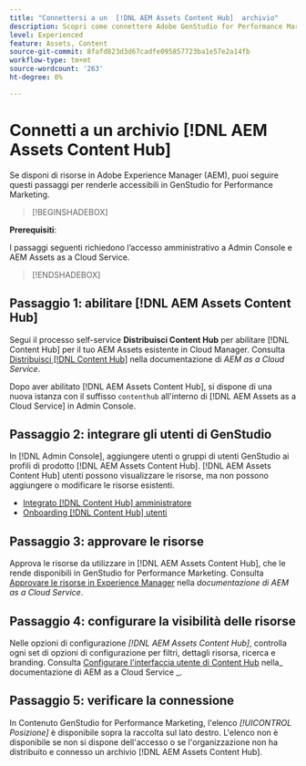 ```yaml
---
title: "Connettersi a un  [!DNL AEM Assets Content Hub]  archivio"
description: Scopri come connettere Adobe GenStudio for Performance Marketing a un archivio Adobe Experience Manager (AEM) [!DNL Content Hub] e sfruttare i contenuti approvati esistenti.
level: Experienced
feature: Assets, Content
source-git-commit: 8fafd823d3d67cadfe095857723ba1e57e2a14fb
workflow-type: tm+mt
source-wordcount: '263'
ht-degree: 0%

---
```


# Connetti a un archivio [!DNL AEM Assets Content Hub]

Se disponi di risorse in Adobe Experience Manager (AEM), puoi seguire questi passaggi per renderle accessibili in GenStudio for Performance Marketing.

>[!BEGINSHADEBOX]

**Prerequisiti**:

I passaggi seguenti richiedono l’accesso amministrativo a Admin Console e AEM Assets as a Cloud Service.

>[!ENDSHADEBOX]

## Passaggio 1: abilitare [!DNL AEM Assets Content Hub]

Segui il processo self-service **Distribuisci Content Hub** per abilitare [!DNL Content Hub] per il tuo AEM Assets esistente in Cloud Manager. Consulta [Distribuisci [!DNL Content Hub]](https://experienceleague.adobe.com/en/docs/experience-manager-cloud-service/content/assets/content-hub/deploy-content-hub) nella documentazione di _AEM as a Cloud Service_.

Dopo aver abilitato [!DNL AEM Assets Content Hub], si dispone di una nuova istanza con il suffisso `contenthub` all&#39;interno di [!DNL AEM Assets as a Cloud Service] in Admin Console.

## Passaggio 2: integrare gli utenti di GenStudio

In [!DNL Admin Console], aggiungere utenti o gruppi di utenti GenStudio ai profili di prodotto [!DNL AEM Assets Content Hub]. [!DNL AEM Assets Content Hub] utenti possono visualizzare le risorse, ma non possono aggiungere o modificare le risorse esistenti.

- [Integrato [!DNL Content Hub] amministratore](https://experienceleague.adobe.com/en/docs/experience-manager-cloud-service/content/assets/content-hub/deploy-content-hub#onboard-content-hub-administrator)
- [Onboarding [!DNL Content Hub] utenti](https://experienceleague.adobe.com/en/docs/experience-manager-cloud-service/content/assets/content-hub/deploy-content-hub#onboard-content-hub-users)

## Passaggio 3: approvare le risorse

Approva le risorse da utilizzare in [!DNL AEM Assets Content Hub], che le rende disponibili in GenStudio for Performance Marketing. Consulta [Approvare le risorse in Experience Manager](https://experienceleague.adobe.com/en/docs/experience-manager-cloud-service/content/assets/dynamicmedia/dynamic-media-open-apis/approve-assets) nella _documentazione di AEM as a Cloud Service_.

## Passaggio 4: configurare la visibilità delle risorse

Nelle opzioni di configurazione _[!DNL AEM Assets Content Hub]_, controlla ogni set di opzioni di configurazione per filtri, dettagli risorsa, ricerca e branding. Consulta [Configurare l&#39;interfaccia utente di Content Hub](https://experienceleague.adobe.com/en/docs/experience-manager-cloud-service/content/assets/content-hub/configure-content-hub-ui-options) nella_ documentazione di AEM as a Cloud Service _.

## Passaggio 5: verificare la connessione

In Contenuto GenStudio for Performance Marketing, l&#39;elenco _[!UICONTROL Posizione]_ è disponibile sopra la raccolta sul lato destro. L&#39;elenco non è disponibile se non si dispone dell&#39;accesso o se l&#39;organizzazione non ha distribuito e connesso un archivio [!DNL AEM Assets Content Hub].
